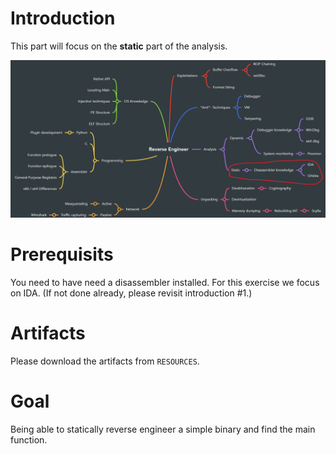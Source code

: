 # Introduction
This part will focus on the **static** part of the analysis.

![RE Overview](../images/Overview.png)

# Prerequisits
You need to have need a disassembler installed. For this exercise we focus on IDA.
(If not done already, please revisit introduction #1.)

# Artifacts
Please download the artifacts from `RESOURCES`. 

# Goal
Being able to statically reverse engineer a simple binary and find the main function.